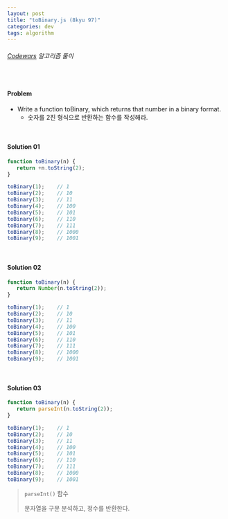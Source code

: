 ```yaml
---
layout: post
title: "toBinary.js (8kyu 97)"
categories: dev
tags: algorithm
---
```


###### [Codewars](https://www.codewars.com) 알고리즘 풀이

<br>

#### Problem

- Write a function toBinary, which returns that number in a binary format.
  - 숫자를 2진 형식으로 반환하는 함수를 작성해라.

<br>

#### Solution 01

```js
function toBinary(n) {
   return +n.toString(2);
}

toBinary(1);	// 1
toBinary(2);	// 10
toBinary(3);	// 11
toBinary(4);	// 100
toBinary(5);	// 101
toBinary(6);	// 110
toBinary(7);	// 111
toBinary(8);	// 1000
toBinary(9);	// 1001
```

<br>

#### Solution 02

```js
function toBinary(n) {
   return Number(n.toString(2));
}

toBinary(1);	// 1
toBinary(2);	// 10
toBinary(3);	// 11
toBinary(4);	// 100
toBinary(5);	// 101
toBinary(6);	// 110
toBinary(7);	// 111
toBinary(8);	// 1000
toBinary(9);	// 1001
```

<br>

#### Solution 03

```js
function toBinary(n) {
   return parseInt(n.toString(2));
}

toBinary(1);	// 1
toBinary(2);	// 10
toBinary(3);	// 11
toBinary(4);	// 100
toBinary(5);	// 101
toBinary(6);	// 110
toBinary(7);	// 111
toBinary(8);	// 1000
toBinary(9);	// 1001
```

> `parseInt()` 함수
>
> 문자열을 구문 분석하고, 정수를 반환한다.

<br>